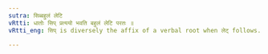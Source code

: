 ```yaml
---
sutra: सिब्बहुलं लेटि
vRtti: धातोः सिप् प्रत्ययो भवति बहुलं लेटि परतः ॥
vRtti_eng: सिप् is diversely the affix of a verbal root when लेट् follows.

---
```


